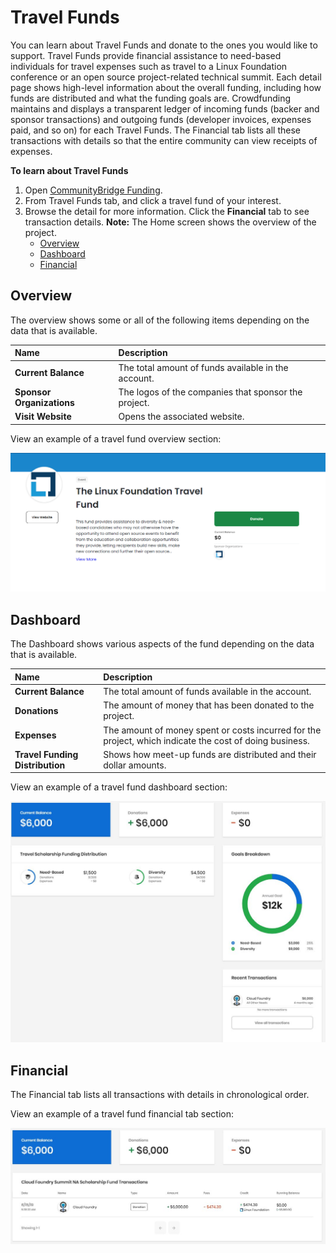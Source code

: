 # Travel Funds

You can learn about Travel Funds and donate to the ones you would like to support. Travel Funds provide financial assistance to need-based individuals for travel expenses such as travel to a Linux Foundation conference or an open source project-related technical summit. Each detail page shows high-level information about the overall funding, including how funds are distributed and what the funding goals are. Crowdfunding maintains and displays a transparent ledger of incoming funds \(backer and sponsor transactions\) and outgoing funds \(developer invoices, expenses paid, and so on\) for each Travel Funds. The Financial tab lists all these transactions with details so that the entire community can view receipts of expenses.

**To learn about Travel Funds**

1. Open [CommunityBridge Funding](https://funding.communitybridge.org/).
2. From Travel Funds tab, and click a travel fund of your interest.
3. Browse the detail for more information. Click the **Financial** tab to see transaction details. **Note:** The Home screen shows the overview of the project.
   * [Overview](travel-funds.md#TravelScholarships-Overview)
   * [Dashboard](travel-funds.md#TravelScholarships-Dashboard)
   * [Financial](travel-funds.md#TravelScholarships-Financial)

## Overview <a id="TravelScholarships-Overview"></a>

The overview shows some or all of the following items depending on the data that is available.

| Name | Description |
| :--- | :--- |
| **Current Balance** | The total amount of funds available in the account. |
| **Sponsor Organizations** | The logos of the companies that sponsor the project. |
| **Visit Website** | Opens the associated website. |

  
View an example of a travel fund overview section:

![Travel Fund Overview](../../../.gitbook/assets/travel-fund-overview.png)

## Dashboard <a id="TravelScholarships-Dashboard"></a>

The Dashboard shows various aspects of the fund depending on the data that is available.

| Name | Description |
| :--- | :--- |
| **Current Balance** | The total amount of funds available in the account. |
| **Donations** | The amount of money that has been donated to the project. |
| **Expenses**  | The amount of money spent or costs incurred for the project, which indicate the cost of doing business. |
| **Travel Funding Distribution** | Shows how meet-up funds are distributed and their dollar amounts. |

  
View an example of a travel fund dashboard section:

![](../../../.gitbook/assets/7418524%20%281%29.jpg)

## Financial <a id="TravelScholarships-Financial"></a>

The Financial tab lists all transactions with details in chronological order.

View an example of a travel fund financial tab section:

![](../../../.gitbook/assets/7418523%20%281%29.jpg)

